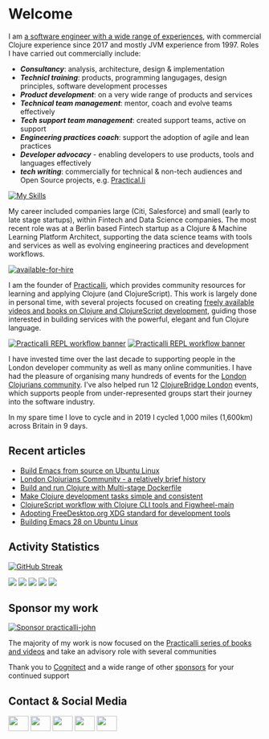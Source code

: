 # Welcome
I am [a software engineer with a wide range of experiences](https://www.linkedin.com/in/jr0cket/), with commercial Clojure experience since 2017 and mostly JVM experience from 1997. Roles I have carried out commercially include: 
* **_Consultancy_**: analysis, architecture, design & implementation 
* **_Technicl training_**: products, programming langugages, design principles, software development processes
* **_Product development_**: on a very wide range of products and services
* **_Technical team management_**: mentor, coach and evolve teams effectively
* **_Tech support team management_**: created support teams, active on support 
* **_Engineering practices coach_**: support the adoption of agile and lean practices
* **_Developer advocacy_** - enabling developers to use products, tools and languages effectively
* **_tech writing_**: commercially for technical & non-tech audiences and Open Source projects, e.g. [Practical.li](https://practical.li/)

[![My Skills](https://skillicons.dev/icons?i=clojure,md,svg,emacs,neovim,postgres,firebase,graphql,docker,github,githubactions,grafana,aws,kubernetes&theme=dark)](https://skillicons.dev)

My career included companies large (Citi, Salesforce) and small (early to late stage startups), within Fintech and Data Science companies.  The most recent role was at a Berlin based Fintech startup as a Clojure & Machine Learning Platform Architect, supporting the data science teams with tools and services as well as evolving engineering practices and development workflows. 

[![available-for-hire](https://user-images.githubusercontent.com/250870/205440155-5676444c-f3a5-4f78-9457-7d5b12113172.png)](https://www.linkedin.com/in/jr0cket/)

I am the founder of [Practicalli](https://practical.li), which provides community resources for learning and applying Clojure (and ClojureScript).  This work is largely done in personal time, with several projects focused on creating [freely available videos and books on Clojure and ClojureScript development](https://practical.li/), guiding those interested in building services with the powerful, elegant and fun Clojure language.

[![Practicalli REPL workflow banner](https://raw.githubusercontent.com/practicalli/graphic-design/live/book-covers/practicalli-clojure-book-banner-light.png#gh-light-mode-only)](https://practical.li/#gh-light-mode-only)
[![Practicalli REPL workflow banner](https://raw.githubusercontent.com/practicalli/graphic-design/live/book-covers/practicalli-clojure-book-banner-dark.png#gh-dark-mode-only)](https://practical.li/#gh-dark-mode-only)

I have invested time over the last decade to supporting people in the London developer community as well as many online communities.  I have had the pleasure of organising many hundreds of events for the [London Clojurians community](https://londonclojurians.org/).  I've also helped run 12 [ClojureBridge London](https://clojurebridgelondon.github.io/) events, which supports people from under-represented groups start their journey into the software industry. 

In my spare time I love to cycle and in 2019 I cycled 1,000 miles (1,600km) across Britain in 9 days.

## Recent articles
<!-- BLOG-POST-LIST:START -->
- [Build Emacs from source on Ubuntu Linux](http://practical.li/blog/posts/build-emacs-from-source-on-ubuntu-linux/)
- [London Clojurians Community - a relatively brief history](http://practical.li/blog/posts/london-clojurians-community-a-brief-history/)
- [Build and run Clojure with Multi-stage Dockerfile](http://practical.li/blog/posts/build-and-run-clojure-with-multistage-dockerfile/)
- [Make Clojure development tasks simple and consistent](http://practical.li/blog/posts/make-clojure-tasks-simple-and-consistent/)
- [ClojureScript workflow with Clojure CLI tools and Figwheel-main](http://practical.li/blog/posts/clojurescript-workflow-with-clojure-cli-tools-and-figwheel-main/)
- [Adopting FreeDesktop.org XDG standard for development tools](http://practical.li/blog/posts/adopt-FreeDesktop.org-XDG-standard-for-configuration-files/)
- [Building Emacs 28 on Ubuntu Linux](http://practical.li/blog/posts/build-emacs-28-on-ubuntu/)
<!-- BLOG-POST-LIST:END -->

## Activity Statistics

[![GitHub Streak](https://streak-stats.demolab.com?user=practicalli-john&theme=transparent&hide_border=true&date_format=%5BY.%5Dn.j)](https://git.io/streak-stats)

<!-- GitHub Profile Summary Cards from GitHub Workflow -->
<!-- https://github.com/vn7n24fzkq/github-profile-summary-cards -->
[![](https://raw.githubusercontent.com/practicalli-john/practicalli-john/main/profile-summary-card-output/monokai/0-profile-details.svg)](https://github.com/vn7n24fzkq/github-profile-summary-cards)
[![](https://raw.githubusercontent.com/practicalli-john/practicalli-john/main/profile-summary-card-output/monokai/1-repos-per-language.svg)](https://github.com/vn7n24fzkq/github-profile-summary-cards) [![](https://raw.githubusercontent.com/practicalli-john/practicalli-john/main/profile-summary-card-output/monokai/2-most-commit-language.svg)](https://github.com/vn7n24fzkq/github-profile-summary-cards)
[![](https://raw.githubusercontent.com/practicalli-john/practicalli-john/main/profile-summary-card-output/monokai/3-stats.svg)](https://github.com/vn7n24fzkq/github-profile-summary-cards) [![](https://raw.githubusercontent.com/practicalli-john/practicalli-john/main/profile-summary-card-output/monokai/4-productive-time.svg)](https://github.com/vn7n24fzkq/github-profile-summary-cards)

## Sponsor my work

[![Sponsor practicalli-john](https://raw.githubusercontent.com/practicalli/graphic-design/live/buttons/practicalli-github-sponsors-button.png)](https://github.com/sponsors/practicalli-john/)

The majority of my work is now focused on the [Practicalli series of books and videos](https://practical.li/) and take an advisory role with several communities 

Thank you to [Cognitect](https://www.cognitect.com/) and a wide range of other [sponsors](https://github.com/sponsors/practicalli-john#sponsors) for your continued support


## Contact & Social Media

<!-- TODO: Convert to Markdown -->
<p align="left">
<a href="https://youtube.com/c/practicalli" target="blank"><img align="center" src="https://cdn.jsdelivr.net/npm/simple-icons@3.0.1/icons/youtube.svg" alt="" height="30" width="40" /></a>
<a href="https://clojurians.zulipchat.com/#narrow/stream/250781-practicalli" target="blank"><img align="center" src="https://cdn.jsdelivr.net/npm/simple-icons@3.0.1/icons/zulip.svg" alt="" height="30" width="40" /></a>
<a href="https://clojurians.slack.com/" target="blank"><img align="center" src="https://cdn.jsdelivr.net/npm/simple-icons@3.0.1/icons/slack.svg" alt="" height="30" width="40" /></a>
<a href="https://twitter.com/practical_li" target="blank"><img align="center" src="https://cdn.jsdelivr.net/npm/simple-icons@3.0.1/icons/twitter.svg" alt="" height="30" width="40" /></a>
<a href="https://https://www.linkedin.com/in/jr0cket/" target="blank"><img align="center" src="https://cdn.jsdelivr.net/npm/simple-icons@3.0.1/icons/linkedin.svg" alt="" height="30" width="40" /></a>
<!-- <a href="your link" target="blank"><img align="center" src="https://cdn.jsdelivr.net/npm/simple-icons@3.0.1/icons/instagram.svg" alt="" height="30" width="40" /></a> -->
</p>
